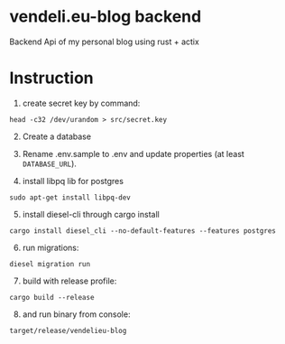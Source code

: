 # vendeli.eu-blog backend

Backend Api of my personal blog using rust + actix

# Instruction

1. create secret key by command:

```
head -c32 /dev/urandom > src/secret.key
```

2. Create a database

3. Rename .env.sample to .env and update properties (at least `DATABASE_URL`).

4. install libpq lib for postgres

```
sudo apt-get install libpq-dev
```

5. install diesel-cli through cargo install

```
cargo install diesel_cli --no-default-features --features postgres
```

6. run migrations:

```
diesel migration run
```

7. build with release profile:

```
cargo build --release
```

8. and run binary from console:

```
target/release/vendelieu-blog 
```
